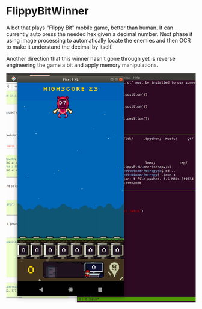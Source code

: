 # FlippyBitWinner
A bot that plays "Flippy Bit" mobile game, better than human. It can currently auto press the needed hex given a decimal number. Next phase it using image processing to automatically locate the enemies and then OCR to make it understand the decimal by itself. 

Another direction that this winner hasn't gone through yet is reverse engineering the game a bit and apply memory manipulations. 

![program_icon](https://github.com/sharpblade4/FlippyBitWinner/blob/main/screenshot.png?raw=true)
